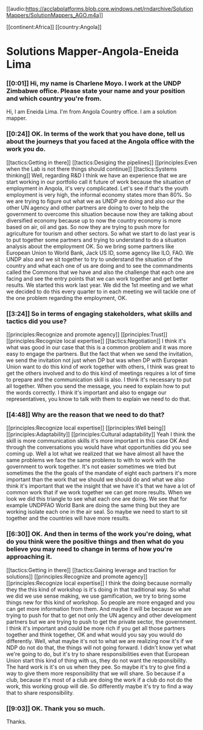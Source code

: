 [[audio:https://acclabplatforms.blob.core.windows.net/rndarchive/SolutionMappers/SolutionMappers_AGO.m4a]]

[[continent:Africa]]
[[country:Angola]]

# Solutions Mapper\-Angola\-Eneida Lima

### [[0:01]] Hi, my name is Charlene Moyo\. I work at the UNDP Zimbabwe office\. Please state your name and your position and which country you're from\.

Hi, I am Eneida Lima\. I'm from Angola Country office\. I am a solution mapper\.

### [[0:24]] OK\. In terms of the work that you have done, tell us about the journeys that you faced at the Angola office with the work you do\.

[[tactics:Getting in there]]
[[tactics:Desiging the pipelines]]
[[principles:Even when the Lab is not there things should continue]]
[[tactics:Systems thinking]]
Well, regarding R&D I think we have an experience that we are start working in our portfolio call it future of work because the situation of employment in Angola, it's very complicated\. Let's see if that's the youth employment is very high, the informal economy states more than 80%\. So we are trying to figure out what we as UNDP are doing and also our the other UN agency and other partners are doing to over to help the government to overcome this situation because now they are talking about diversified economy because up to now the country economy is more based on air, oil and gas\. So now they are trying to push more for agriculture for tourism and other sectors\. So what we start to do last year is to put together some partners and trying to understand to do a situation analysis about the employment OK\. So we bring some partners like European Union to World Bank, Jack US ID, some agency like ILO, FAO\. We UNDP also and we sit together to try to understand the situation of the country and what each one of us are doing and to see the commandments called the Commons that we have and also the challenge that each one are facing and see the entry points that we can work together and get better results\. We started this work last year\. We did the 1st meeting and we what we decided to do this every quarter to in each meeting we will tackle one of the one problem regarding the employment, OK\.


### [[3:24]] So in terms of engaging stakeholders, what skills and tactics did you use?

[[principles:Recognize and promote agency]]
[[principles:Trust]]
[[principles:Recognize local expertise]]
[[tactics:Negotiation]]
I think it's what was good in our case that this is a common problem and it was more easy to engage the partners\. But the fact that when we send the invitation, we send the invitation not just when DP but was when DP with European Union want to do this kind of work together with others, I think was great to get the others involved and to do this kind of meetings requires a lot of time to prepare and the communication skill is also\. I think it's necessary to put all together\. When you send the message, you need to explain how to put the words correctly\. I think it's important and also to engage our representatives, you know to talk with them to explain we need to do that\.


### [[4:48]] Why are the reason that we need to do that?

[[principles:Recognize local expertise]]
[[principles:Well being]]
[[principles:Adaptability]]
[[principles:Cultural adaptability]]
Yeah I think the skill is more communication skills it's more important in this case OK And through the conversations you would have what opportunities did you see coming up\. Well a lot what we realized that we have almost all have the same problems we face the same problems to with to work with the government to work together\. It's not easier sometimes we tried but sometimes the the the goals of the mandate of eight each partners it's more important than the work that we should we should do and what we also think it's important that we the insight that we have it's that we have a lot of common work that if we work together we can get more results\. When we look we did this triangle to see what each one are doing\. We see that for example UNDPFAO World Bank are doing the same thing but they are working isolate each one in the air seal\. So maybe we need to start to sit together and the countries will have more results\.


### [[6:30]] OK\. And then in terms of the work you're doing, what do you think were the positive things and then what do you believe you may need to change in terms of how you're approaching it\.

[[tactics:Getting in there]]
[[tactics:Gaining leverage and traction for solutions]]
[[principles:Recognize and promote agency]]
[[principles:Recognize local expertise]]
I think the doing because normally they the this kind of workshop is it's doing in that traditional way\. So what we did we use sense making, we use gamification, we try to bring some things new for this kind of workshop\. So people are more engaged and you can get more information from them\. And maybe it will be because we are trying to push for that to get not only the UN agency and other development partners but we are trying to push to get the private sector, the government\. I think it's important and could be more rich if you get all those partners together and think together, OK and what would you say you would do differently\. Well, what maybe it's not to what we are realizing now it's if we NDP do not do that, the things will not going forward\. I didn't know yet what we're going to do, but it's try to share responsibilities even that European Union start this kind of thing with us, they do not want the responsibility\. The hard work is it's on us when they pee\. So maybe it's try to give find a way to give them more responsibility that we will share\. So because if a club, because it's most of a club are doing the work if a club do not do the work, this working group will die\. So differently maybe it's try to find a way that to share responsibility\.


### [[9:03]] OK\. Thank you so much\.

Thanks\.


